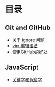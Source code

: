 # 目录

## Git and GitHub
- [关于 ignore 问题](https://github.com/liujinmenghaoren/myNote/blob/master/git/ignore.md)
- [vim 编辑语法](git/vim.md)
- [使用GitHub的好处](git/github.md)

## JavaScript
- [关键字和保留字](JS/保留字和关键字.md)
